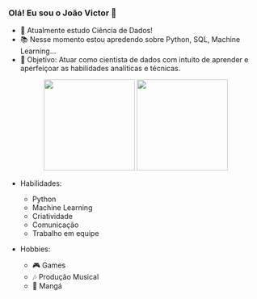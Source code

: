 ### Olá! Eu sou o João Victor 👋

- 🔭 Atualmente estudo Ciência de Dados!
- 📚 Nesse momento estou apredendo sobre Python, SQL, Machine Learning...
- 🎯 Objetivo: Atuar como cientista de dados com intuito de aprender e
aperfeiçoar as habilidades analíticas e
técnicas.


<div align="center">
  <img height="180em" src="https://github-readme-stats.vercel.app/api?username=JoaoVictorLFS&show_icons=true&theme=dark&include_all_commits=true&count_private=true"/>
  <img height="180em" src="https://github-readme-stats.vercel.app/api/top-langs/?username=JoaoVictorLFS&layout=compact&langs_count=7&theme=dark"/>
</div>

- Habilidades:
  - Python
  - Machine Learning
  - Criatividade
  - Comunicação
  - Trabalho em equipe
  
- Hobbies:
  - 🎮 Games
  - 🎶 Produção Musical
  - 🎌 Mangá 


